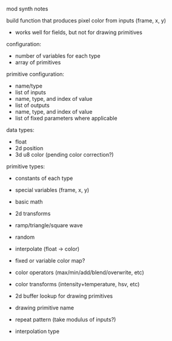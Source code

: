 
mod synth notes

build function that produces pixel color from inputs (frame, x, y)
- works well for fields, but not for drawing primitives

configuration:
- number of variables for each type
- array of primitives

primitive configuration:
- name/type
- list of inputs
 - name, type, and index of value
- list of outputs
 - name, type, and index of value
- list of fixed parameters where applicable

data types:
- float
- 2d position
- 3d u8 color (pending color correction?)

primitive types:
- constants of each type
- special variables (frame, x, y)
- basic math
- 2d transforms
- ramp/triangle/square wave
- random
- interpolate (float -> color)
 - fixed or variable color map?
- color operators (max/min/add/blend/overwrite, etc)
- color transforms (intensity+temperature, hsv, etc)

- 2d buffer lookup for drawing primitives
 - drawing primitive name
 - repeat pattern (take modulus of inputs?)
 - interpolation type
